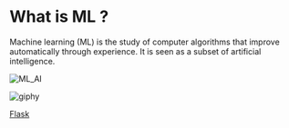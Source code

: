 # What is ML ?

Machine learning (ML) is the study of computer algorithms that improve automatically through experience. It is seen as a subset of artificial intelligence.

![ML_AI](https://user-images.githubusercontent.com/42657629/95200986-e7f9e880-07fc-11eb-96e2-7b4dae4a7ba4.png)

![giphy](https://user-images.githubusercontent.com/42657629/95204809-365db600-0802-11eb-805f-b3f7cb6c08fe.gif)

[Flask](https://towardsdatascience.com/deploy-a-machine-learning-model-using-flask-da580f84e60c)
